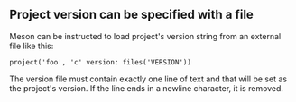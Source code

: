 ## Project version can be specified with a file

Meson can be instructed to load project's version string from an
external file like this:

```meson
project('foo', 'c' version: files('VERSION'))
```

The version file must contain exactly one line of text and that will
be set as the project's version. If the line ends in a newline
character, it is removed.
